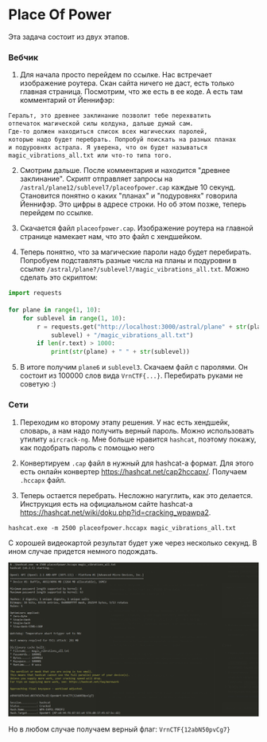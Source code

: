 # Place Of Power

Эта задача состоит из двух этапов. 

### Вебчик

1. Для начала просто перейдем по ссылке. Нас встречает изображение роутера. Скан сайта ничего не даст, есть только главная страница. Посмотрим, что же есть в ее коде. А есть там комментарий от Йеннифэр:

```
Геральт, это древнее заклинание позволит тебе перехватить
отпечаток магической силы колдуна, дальше думай сам.
Где-то должен находиться список всех магических паролей,
которые надо будет перебрать. Попробуй поискать на разных планах
и подуровнях астрала. Я уверена, что он будет называться
magic_vibrations_all.txt или что-то типа того.
```

2. Смотрим дальше. После комментария и находится "древнее заклинание". Скрипт отправляет запросы на `/astral/plane12/sublevel7/placeofpower.cap` каждые 10 секунд. Становится понятно о каких "планах" и "подуровнях" говорила Йеннифэр. Это цифры в адресе строки. Но об этом позже, теперь перейдем по ссылке.

3. Скачается файл `placeofpower.cap`. Изображение роутера на главной странице намекает нам, что это файл с хендшейком. 

4. Теперь понятно, что за магические пароли надо будет перебирать. Попробуем подставлять разные числа на планы и подуровни в ссылке `/astral/plane?/sublevel?/magic_vibrations_all.txt`. Можно сделать это скриптом:

```python
import requests

for plane in range(1, 10):
    for sublevel in range(1, 10):
        r = requests.get("http://localhost:3000/astral/plane" + str(plane) + "/sublevel" + str(
            sublevel) + "/magic_vibrations_all.txt")
        if len(r.text) > 1000:
            print(str(plane) + " " + str(sublevel))
```

5. В итоге получим `plane6` и `sublevel3`. Скачаем файл с паролями. Он состоит из 100000 слов вида `VrnCTF{...}`. Перебирать руками не советую :)

### Сети

1. Переходим ко второму этапу решения. У нас есть хендшейк, словарь, а нам надо получить верный пароль. Можно использовать утилиту `aircrack-ng`. Мне больше нравится `hashcat`, поэтому покажу, как подобрать пароль с помощью него

2. Конвертируем `.cap` файл в нужный для hashcat-a формат. Для этого есть онлайн конвертер https://hashcat.net/cap2hccapx/. Получаем `.hccapx` файл.

3. Теперь остается перебрать. Несложно нагуглить, как это делается. Инструкция есть на официальном сайте hashcat-a https://hashcat.net/wiki/doku.php?id=cracking_wpawpa2. 

```
hashcat.exe -m 2500 placeofpower.hccapx magic_vibrations_all.txt
```

С хорошей видеокартой результат будет уже через несколько секунд. В ином случае придется немного подождать.

![img.png](images/img.png)

Но в любом случае получаем верный флаг: `VrnCTF{12abN50pvCg7}`